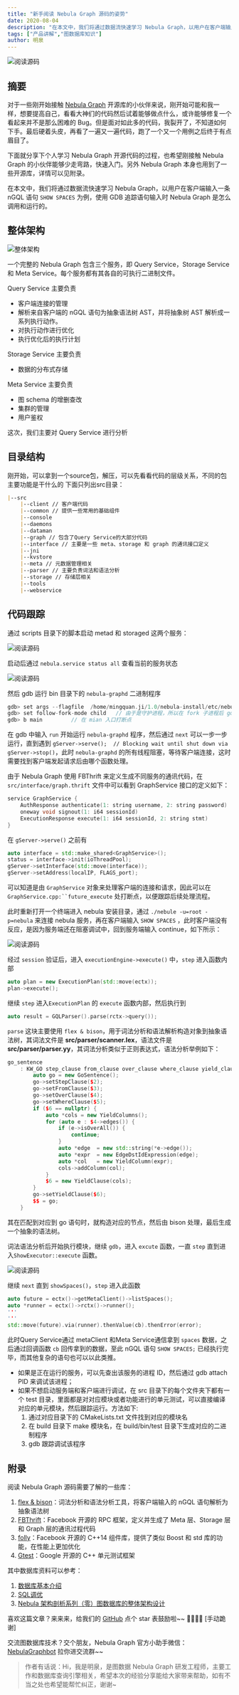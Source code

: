 ```yaml
---
title: "新手阅读 Nebula Graph 源码的姿势"
date: 2020-08-04
description: "在本文中，我们将通过数据流快速学习 Nebula Graph，以用户在客户端输入一条 nGQL 语句  SHOW SPACES  为例，使用 GDB 追踪语句输入时 Nebula Graph 是怎么调用和运行的。"
tags: ["产品讲解","图数据库知识"]
author: 明泉
---
```


![阅读源码](https://www-cdn.nebula-graph.com.cn/nebula-blog/source-code.png)

## 摘要

对于一些刚开始接触 [Nebula Graph](https://github.com/vesoft-inc/nebula) 开源库的小伙伴来说，刚开始可能和我一样，想要提高自己，看看大神们的代码然后试着能够做点什么，或许能够修复一个看起来并不是那么困难的 Bug。但是面对如此多的代码，我裂开了，不知道如何下手。最后硬着头皮，再看了一遍又一遍代码，跑了一个又一个用例之后终于有点眉目了。

下面就分享下个人学习 Nebula Graph 开源代码的过程，也希望刚接触 Nebula Graph 的小伙伴能够少走弯路，快速入门。另外 Nebula Graph 本身也用到了一些开源库，详情可以见附录。

在本文中，我们将通过数据流快速学习 Nebula Graph，以用户在客户端输入一条 nGQL 语句 `SHOW SPACES` 为例，使用 GDB 追踪语句输入时 Nebula Graph 是怎么调用和运行的。

## 整体架构

![整体架构](https://www-cdn.nebula-graph.com.cn/nebula-blog/architecture.png)

一个完整的 Nebula Graph 包含三个服务，即 Query Service，Storage Service 和 Meta Service。每个服务都有其各自的可执行二进制文件。

Query Service 主要负责

- 客户端连接的管理
- 解析来自客户端的 nGQL 语句为抽象语法树 AST，并将抽象树 AST 解析成一系列执行动作。
- 对执行动作进行优化
- 执行优化后的执行计划 

Storage Service 主要负责 

- 数据的分布式存储

Meta Service 主要负责

- 图 schema 的增删查改
- 集群的管理
- 用户鉴权

这次，我们主要对 Query Service 进行分析

## 目录结构

刚开始，可以拿到一个source包，解压，可以先看看代码的层级关系，不同的包主要功能是干什么的 下面只列出src目录：

```markdown
|--src
    |--client // 客户端代码
    |--common // 提供一些常用的基础组件
    |--console
    |--daemons
    |--dataman
    |--graph // 包含了Query Service的大部分代码                         
    |--interface // 主要是一些 meta、storage 和 graph 的通讯接口定义     
    |--jni
    |--kvstore
    |--meta // 元数据管理相关 
    |--parser // 主要负责词法和语法分析       
    |--storage // 存储层相关
    |--tools
    |--webservice
```

## 代码跟踪

通过 scripts 目录下的脚本启动 metad 和 storaged 这两个服务：

![阅读源码](https://www-cdn.nebula-graph.com.cn/nebula-blog/console.png)

启动后通过 `nebula.service status all` 查看当前的服务状态

![阅读源码](https://www-cdn.nebula-graph.com.cn/nebula-blog/service-status.png)

然后 gdb 运行 bin 目录下的 `nebula-graphd` 二进制程序  

```cpp
gdb> set args --flagfile  /home/mingquan.ji/1.0/nebula-install/etc/nebula-graphd.conf   //设置函数入参
gdb> set follow-fork-mode child   // 由于是守护进程，所以在 fork 子进程后 gdb 继续跟踪子进程
gdb> b main         // 在 mian 入口打断点
```

在 gdb 中输入 `run` 开始运行 `nebula-graphd` 程序，然后通过 `next` 可以一步一步运行，直到遇到 `gServer->serve();  // Blocking wait until shut down via gServer->stop()`，此时 `nebula-graphd` 的所有线程阻塞，等待客户端连接，这时需要找到客户端发起请求后由哪个函数处理。

由于 Nebula Graph 使用 FBThrift 来定义生成不同服务的通讯代码，在 `src/interface/graph.thrift` 文件中可以看到 GraphService 接口的定义如下：

```cpp
service GraphService {
    AuthResponse authenticate(1: string username, 2: string password)
    oneway void signout(1: i64 sessionId)
    ExecutionResponse execute(1: i64 sessionId, 2: string stmt)
}
```

在 `gServer->serve()` 之前有

```cpp
auto interface = std::make_shared<GraphService>();
status = interface->init(ioThreadPool);
gServer->setInterface(std::move(interface));
gServer->setAddress(localIP, FLAGS_port);
```
可以知道是由 `GraphService` 对象来处理客户端的连接和请求，因此可以在 `GraphService.cpp:``future_execute` 处打断点，以便跟踪后续处理流程。

此时重新打开一个终端进入 nebula 安装目录，通过 `./nebule -u=root -p=nebula` 来连接 nebula 服务，再在客户端输入 `SHOW SPACES` ，此时客户端没有反应，是因为服务端还在阻塞调试中，回到服务端输入 continue，如下所示：

![阅读源码](https://www-cdn.nebula-graph.com.cn/nebula-blog/show-spaces.png)

经过 `session` 验证后，进入 `executionEngine->execute()` 中，`step` 进入函数内部

```cpp
auto plan = new ExecutionPlan(std::move(ectx));
plan->execute();
```

继续 `step` 进入`ExecutionPlan` 的 `execute` 函数内部，然后执行到

```cpp
auto result = GQLParser().parse(rctx->query());
```

`parse` 这块主要使用 `flex & bison`，用于词法分析和语法解析构造对象到抽象语法树，其词法文件是 **src/parser/scanner.lex**，语法文件是 **src/parser/parser.yy**，其词法分析类似于正则表达式，语法分析举例如下：

```cpp
go_sentence
    : KW_GO step_clause from_clause over_clause where_clause yield_clause {
        auto go = new GoSentence();
        go->setStepClause($2);
        go->setFromClause($3);
        go->setOverClause($4);
        go->setWhereClause($5);
        if ($6 == nullptr) {
            auto *cols = new YieldColumns();
            for (auto e : $4->edges()) {
                if (e->isOverAll()) {
                    continue;
                }
                auto *edge  = new std::string(*e->edge());
                auto *expr  = new EdgeDstIdExpression(edge);
                auto *col   = new YieldColumn(expr);
                cols->addColumn(col);
            }
            $6 = new YieldClause(cols);
        }
        go->setYieldClause($6);
        $$ = go;
    }
```
其在匹配到对应到 go 语句时，就构造对应的节点，然后由 bison 处理，最后生成一个抽象的语法树。

词法语法分析后开始执行模块，继续 `gdb`，进入 `excute` 函数，一直 `step` 直到进入`ShowExecutor::execute` 函数。

![阅读源码](https://www-cdn.nebula-graph.com.cn/nebula-blog/ShowExecutor-execute.png)

继续 `next` 直到 `showSpaces()`，`step` 进入此函数

```cpp
auto future = ectx()->getMetaClient()->listSpaces();
auto *runner = ectx()->rctx()->runner();
'''
'''
std::move(future).via(runner).thenValue(cb).thenError(error);
```

此时Query Service通过 metaClient 和Meta Service通信拿到 `spaces` 数据，之后通过回调函数 `cb` 回传拿到的数据，至此 nGQL 语句 `SHOW SPACES;` 已经执行完毕，而其他复杂的语句也可以以此类推。

- 如果是正在运行的服务，可以先查出该服务的进程 ID，然后通过 gdb attach PID 来调试该进程；
- 如果不想启动服务端和客户端进行调试，在 src 目录下的每个文件夹下都有一个 test 目录，里面都是对对应模块或者功能进行的单元测试，可以直接编译对应的单元模块，然后跟踪运行。方法如下:
   1. 通过对应目录下的 CMakeLists.txt 文件找到对应的模块名
   1. 在 build 目录下 make 模块名，在 build/bin/test 目录下生成对应的二进制程序
   1. gdb 跟踪调试该程序

## 附录

阅读 Nebula Graph 源码需要了解的一些库：

1. [flex & bison](https://pandolia.net/tinyc/ch1_overview.html)：词法分析和语法分析工具，将客户端输入的 nGQL 语句解析为抽象语法树
1. [FBThrift](https://github.com/facebook/fbthrift#thrift-files)：Facebook 开源的 RPC 框架，定义并生成了 Meta 层、Storage 层和 Graph 层的通讯过程代码
1. [folly](https://github.com/facebook/folly)：Facebook 开源的 C++14 组件库，提供了类似 Boost 和 std 库的功能，在性能上更加优化
1. [Gtest](https://github.com/google/googletest)：Google 开源的 C++ 单元测试框架

其中数据库资料可以参考：

1. [数据库基本介绍](https://www.infoq.cn/article/0rSVq2VIfUE0YLedLe5o)
1. [SQL调优](https://help.aliyun.com/document_detail/144293.html?spm=a2c4g.11186623.6.641.285e5892rCL4iP)
1. [Nebula 架构剖析系列（零）图数据库的整体架构设计](https://nebula-graph.com.cn/posts/nebula-graph-architecture-overview/)

喜欢这篇文章？来来来，给我们的 [GitHub](https://github.com/vesoft-inc/nebula) 点个 star 表鼓励啦~~ 🙇‍♂️🙇‍♀️ [手动跪谢]

交流图数据库技术？交个朋友，Nebula Graph 官方小助手微信：[NebulaGraphbot](https://www-cdn.nebula-graph.com.cn/nebula-blog/nbot.png) 拉你进交流群~~

> 作者有话说：Hi，我是明泉，是图数据 Nebula Graph 研发工程师，主要工作和数据库查询引擎相关，希望本次的经验分享能给大家带来帮助，如有不当之处也希望能帮忙纠正，谢谢~